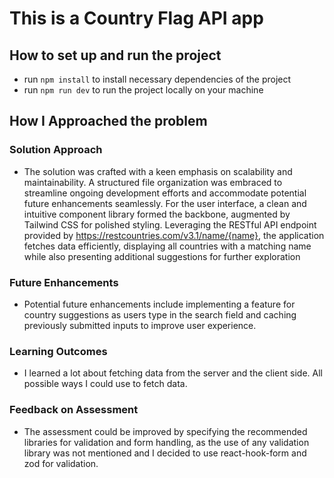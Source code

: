 # This is a Country Flag API app


## How to set up and run the project

* run `npm install` to install necessary dependencies of the project
* run `npm run dev` to run the project locally on your machine

## How I Approached the problem

### Solution Approach
* The solution was crafted with a keen emphasis on scalability and maintainability. A structured file organization was embraced to streamline ongoing development efforts and accommodate potential future enhancements seamlessly. For the user interface, a clean and intuitive component library formed the backbone, augmented by Tailwind CSS for polished styling. Leveraging the RESTful API endpoint provided by https://restcountries.com/v3.1/name/{name}, the application fetches data efficiently, displaying all countries with a matching name while also presenting additional suggestions for further exploration

### Future Enhancements
* Potential future enhancements include implementing a feature for country suggestions as users type in the search field and caching previously submitted inputs to improve user experience.


### Learning Outcomes
* I learned a lot about fetching data from the server and the client side. All possible ways I could use to fetch data.


### Feedback on Assessment
* The assessment could be improved by specifying the recommended libraries for validation and form handling, as the use of any validation library was not mentioned and I decided to use react-hook-form and zod for validation. 